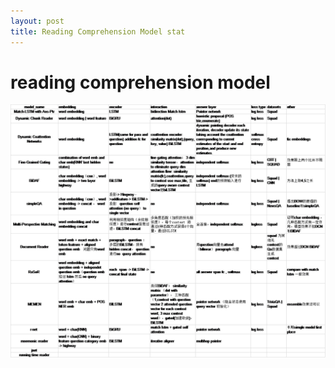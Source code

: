 ```yaml
---
layout: post
title: Reading Comprehension Model stat
---
```



# reading comprehension model
					
![Alt text](./img/1.png)
